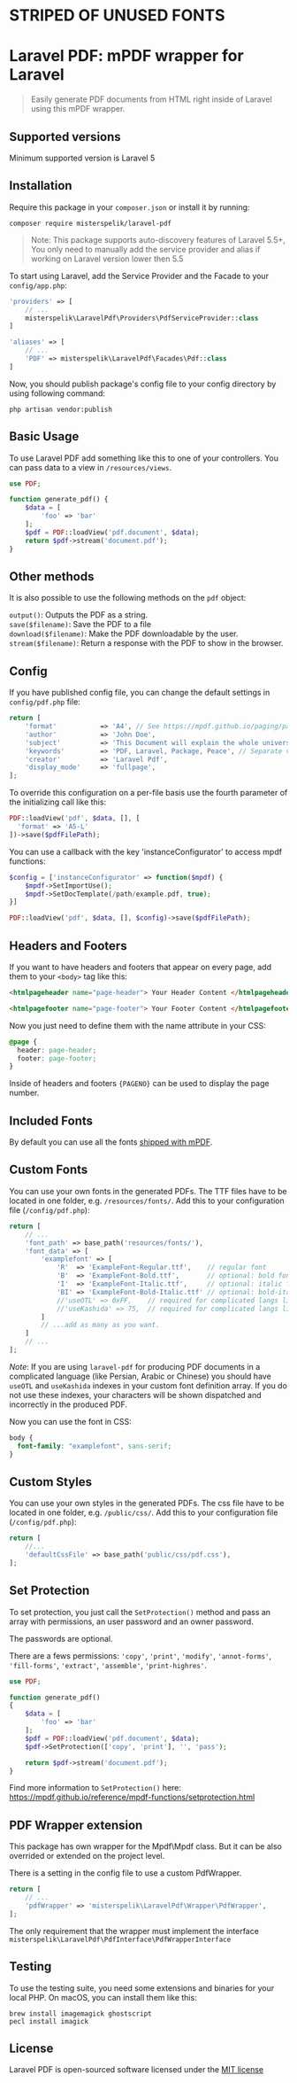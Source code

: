 # STRIPED OF UNUSED FONTS

# Laravel PDF: mPDF wrapper for Laravel

> Easily generate PDF documents from HTML right inside of Laravel using this mPDF wrapper.

## Supported versions

Minimum supported version is Laravel 5

## Installation

Require this package in your `composer.json` or install it by running:

```
composer require misterspelik/laravel-pdf
```

> Note: This package supports auto-discovery features of Laravel 5.5+, You only need to manually add the service provider and alias if working on Laravel version lower then 5.5

To start using Laravel, add the Service Provider and the Facade to your `config/app.php`:

```php
'providers' => [
	// ...
	misterspelik\LaravelPdf\Providers\PdfServiceProvider::class
]
```

```php
'aliases' => [
	// ...
	'PDF' => misterspelik\LaravelPdf\Facades\Pdf::class
]
```

Now, you should publish package's config file to your config directory by using following command:

```
php artisan vendor:publish
```

## Basic Usage

To use Laravel PDF add something like this to one of your controllers. You can pass data to a view in `/resources/views`.

```php
use PDF;

function generate_pdf() {
	$data = [
		'foo' => 'bar'
	];
	$pdf = PDF::loadView('pdf.document', $data);
	return $pdf->stream('document.pdf');
}
```

## Other methods

It is also possible to use the following methods on the `pdf` object:

`output()`: Outputs the PDF as a string.  
`save($filename)`: Save the PDF to a file  
`download($filename)`: Make the PDF downloadable by the user.  
`stream($filename)`: Return a response with the PDF to show in the browser.

## Config

If you have published config file, you can change the default settings in `config/pdf.php` file:

```php
return [
	'format'           => 'A4', // See https://mpdf.github.io/paging/page-size-orientation.html
	'author'           => 'John Doe',
	'subject'          => 'This Document will explain the whole universe.',
	'keywords'         => 'PDF, Laravel, Package, Peace', // Separate values with comma
	'creator'          => 'Laravel Pdf',
	'display_mode'     => 'fullpage',
];
```

To override this configuration on a per-file basis use the fourth parameter of the initializing call like this:

```php
PDF::loadView('pdf', $data, [], [
  'format' => 'A5-L'
])->save($pdfFilePath);
```

You can use a callback with the key 'instanceConfigurator' to access mpdf functions:

```php
$config = ['instanceConfigurator' => function($mpdf) {
    $mpdf->SetImportUse();
    $mpdf->SetDocTemplate(/path/example.pdf, true);
}]

PDF::loadView('pdf', $data, [], $config)->save($pdfFilePath);
```

## Headers and Footers

If you want to have headers and footers that appear on every page, add them to your `<body>` tag like this:

```html
<htmlpageheader name="page-header"> Your Header Content </htmlpageheader>

<htmlpagefooter name="page-footer"> Your Footer Content </htmlpagefooter>
```

Now you just need to define them with the name attribute in your CSS:

```css
@page {
  header: page-header;
  footer: page-footer;
}
```

Inside of headers and footers `{PAGENO}` can be used to display the page number.

## Included Fonts

By default you can use all the fonts [shipped with mPDF](https://mpdf.github.io/fonts-languages/available-fonts-v6.html).

## Custom Fonts

You can use your own fonts in the generated PDFs. The TTF files have to be located in one folder, e.g. `/resources/fonts/`. Add this to your configuration file (`/config/pdf.php`):

```php
return [
	// ...
	'font_path' => base_path('resources/fonts/'),
	'font_data' => [
		'examplefont' => [
			'R'  => 'ExampleFont-Regular.ttf',    // regular font
			'B'  => 'ExampleFont-Bold.ttf',       // optional: bold font
			'I'  => 'ExampleFont-Italic.ttf',     // optional: italic font
			'BI' => 'ExampleFont-Bold-Italic.ttf' // optional: bold-italic font
			//'useOTL' => 0xFF,    // required for complicated langs like Persian, Arabic and Chinese
			//'useKashida' => 75,  // required for complicated langs like Persian, Arabic and Chinese
		]
		// ...add as many as you want.
	]
	// ...
];
```

_Note_: If you are using `laravel-pdf` for producing PDF documents in a complicated language (like Persian, Arabic or Chinese) you should have `useOTL` and `useKashida` indexes in your custom font definition array. If you do not use these indexes, your characters will be shown dispatched and incorrectly in the produced PDF.

Now you can use the font in CSS:

```css
body {
  font-family: "examplefont", sans-serif;
}
```

## Custom Styles

You can use your own styles in the generated PDFs. The css file have to be located in one folder, e.g. `/public/css/`. Add this to your configuration file (`/config/pdf.php`):

```php
return [
	//...
    'defaultCssFile' => base_path('public/css/pdf.css'),
];
```

## Set Protection

To set protection, you just call the `SetProtection()` method and pass an array with permissions, an user password and an owner password.

The passwords are optional.

There are a fews permissions: `'copy'`, `'print'`, `'modify'`, `'annot-forms'`, `'fill-forms'`, `'extract'`, `'assemble'`, `'print-highres'`.

```php
use PDF;

function generate_pdf()
{
	$data = [
		'foo' => 'bar'
	];
	$pdf = PDF::loadView('pdf.document', $data);
	$pdf->SetProtection(['copy', 'print'], '', 'pass');

	return $pdf->stream('document.pdf');
}
```

Find more information to `SetProtection()` here: https://mpdf.github.io/reference/mpdf-functions/setprotection.html

## PDF Wrapper extension

This package has own wrapper for the Mpdf\Mpdf class. But it can be also overrided or extended on the project level.

There is a setting in the config file to use a custom PdfWrapper.

```php
return [
    // ...
    'pdfWrapper' => 'misterspelik\LaravelPdf\Wrapper\PdfWrapper',
];
```

The only requirement that the wrapper must implement the interface
`misterspelik\LaravelPdf\PdfInterface\PdfWrapperInterface`

## Testing

To use the testing suite, you need some extensions and binaries for your local PHP. On macOS, you can install them like this:

```
brew install imagemagick ghostscript
pecl install imagick
```

## License

Laravel PDF is open-sourced software licensed under the [MIT license](http://opensource.org/licenses/MIT)
